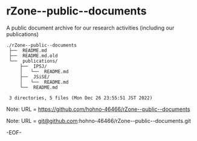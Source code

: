 # rZone--public--documents

A public document archive for our research activities (including our publications)

    ./rZone--public--documents
     ├──  README.md
     ├──  README.md.old
     └──  publications/
         ├──  IPSJ/
         │   └──  README.md
         ├──  JSiSE/
         │   └──  README.md
         └──  README.md
     
     3 directories, 5 files (Mon Dec 26 23:55:51 JST 2022)


Note: URL = https://github.com/hohno-46466/rZone--public--documents

Note: URL = git@github.com:hohno-46466/rZone--public--documents.git

-EOF-
